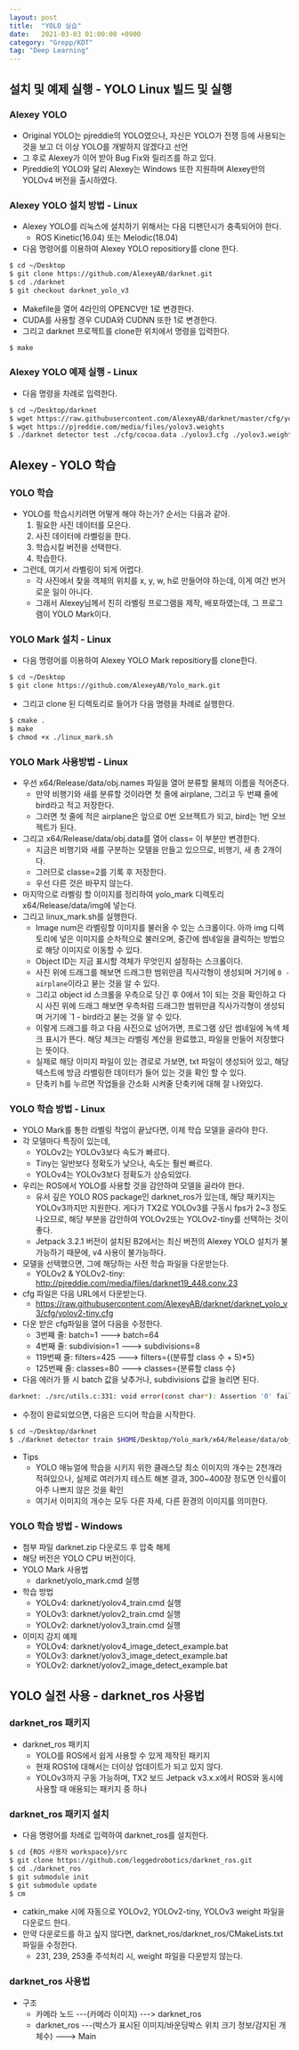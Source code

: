```yaml
---
layout: post
title:  "YOLO 실습"
date:   2021-03-03 01:00:00 +0900
category: "Grepp/KDT"
tag: "Deep Learning"
---
```


## 설치 및 예제 실행 - YOLO Linux 빌드 및 실행

### Alexey YOLO
- Original YOLO는 pjreddie의 YOLO였으나, 자신은 YOLO가 전쟁 등에 사용되는 것을 보고 더 이상 YOLO를 개발하지 않겠다고 선언
- 그 후로 Alexey가 이어 받아 Bug Fix와 릴리즈를 하고 있다.
- Pjreddie의 YOLO와 달리 Alexey는 Windows 또한 지원하며 Alexey만의 YOLOv4 버전을 출시하였다.


### Alexey YOLO 설치 방법 - Linux
- Alexey YOLO를 리눅스에 설치하기 위해서는 다음 디팬던시가 충족되어야 한다.
    - ROS Kinetic(16.04) 또는 Melodic(18.04)
- 다음 명령어를 이용하여 Alexey YOLO repositiory를 clone 한다.
```bash
$ cd ~/Desktop
$ git clone https://github.com/AlexeyAB/darknet.git
$ cd ./darknet
$ git checkout darknet_yolo_v3
```
- Makefile을 열어 4라인의 OPENCV만 1로 변경한다.
- CUDA를 사용할 경우 CUDA와 CUDNN 또한 1로 변경한다.
- 그리고 darknet 프로젝트를 clone한 위치에서 명령을 입력한다.
```bash
$ make
```


### Alexey YOLO 예제 실행 - Linux
- 다음 명령을 차례로 입력한다.
```bash
$ cd ~/Desktop/darknet
$ wget https://raw.githubusercontent.com/AlexeyAB/darknet/master/cfg/yolov3.cfg
$ wget https://pjreddie.com/media/files/yolov3.weights
$ ./darknet detector test ./cfg/cocoa.data ./yolov3.cfg ./yolov3.weights data/dog.jpg -i 0 -thresh 0.25
```


## Alexey - YOLO 학습

### YOLO 학습
- YOLO를 학습시키려면 어떻게 해야 하는가? 순서는 다음과 같아.
    1. 필요한 사진 데이터를 모은다.
    2. 사진 데이터에 라벨링을 한다.
    3. 학습시킬 버전을 선택한다.
    4. 학습한다.
- 그런데, 여기서 라벨링이 되게 어렵다.
    - 각 사진에서 찾을 객체의 위치를 x, y, w, h로 만들어야 하는데, 이게 여간 번거로운 일이 아니다.
    - 그래서 Alexey님께서 친히 라벨링 프로그램을 제작, 배포하였는데, 그 프로그램이 YOLO Mark이다.


### YOLO Mark 설치 - Linux
- 다음 명령어를 이용하여 Alexey YOLO Mark repositiory를 clone한다.
```bash
$ cd ~/Desktop
$ git clone https://github.com/AlexeyAB/Yolo_mark.git
```
- 그리고 clone 된 디렉토리로 들어가 다음 명령을 차례로 실행한다.
```bash
$ cmake .
$ make
$ chmod +x ./linux_mark.sh
```


### YOLO Mark 사용방법 - Linux
- 우선 x64/Release/data/obj.names 파일을 열어 분류할 물체의 이름을 적어준다.
    - 만약 비행기와 새를 분류할 것이라면 첫 줄에 airplane, 그리고 두 번쨰 줄에 bird라고 적고 저장한다.
    - 그러면 첫 줄에 적은 airplane은 앞으로 0번 오브젝트가 되고, bird는 1번 오브젝트가 된다.
- 그리고 x64/Release/data/obj.data를 열어 class= 이 부분만 변경한다.
    - 지금은 비행기와 새를 구분하는 모델을 만들고 있으므로, 비행기, 새 총 2개이다.
    - 그러므로 classe=2를 기록 후 저장한다.
    - 우선 다른 것은 바꾸지 않는다.
- 마지막으로 라벨링 할 이미지를 정리하여 yolo_mark 디렉토리 x64/Release/data/img에 넣는다.
- 그리고 linux_mark.sh를 실행한다.
    - Image num은 라벨링할 이미지를 불러올 수 있는 스크롤이다. 아까 img 디렉토리에 넣은 이미지를 순차적으로 불러오며, 중간에 썸네일을 클릭하는 방법으로 해당 이미지로 이동할 수 있다.
    - Object ID는 지금 표시할 객체가 무엇인지 설정하는 스크롤이다.
    - 사진 위에 드래그를 해보면 드래그한 범위만큼 직사각형이 생성되며 거기에 `0 - airplane`이라고 붇는 것을 알 수 있다.
    - 그리고 object id 스크롤을 우측으로 당긴 후 0에서 1이 되는 것을 확인하고 다시 사진 위에 드래그 해보면 우측처럼 드래그한 범위만큼 직사가각형이 생성되며 거기에 `1 - bird라고 붇는 것을 알 수 있다.
    - 이렇게 드래그를 하고 다음 사진으로 넘어가면, 프로그램 상단 썸네일에 녹색 체크 표시가 뜬다. 해당 체크는 라벨링 계산을 완료했고, 파일을 만들어 저장했다는 뜻이다.
    - 실제로 해당 이미지 파일이 있는 경로로 가보면, txt 파일이 생성되어 있고, 해당 텍스트에 방금 라벨링한 데이터가 들어 있는 것을 확인 할 수 있다.
    - 단축키 h를 누르면 작업들을 간소화 시켜줄 단축키에 대해 잘 나와있다.


### YOLO 학습 방법 - Linux
- YOLO Mark를 통한 라벨링 작업이 끝났다면, 이제 학습 모델을 골라야 한다.
- 각 모델마다 특징이 있는데,
    - YOLOv2는 YOLOv3보다 속도가 빠르다.
    - Tiny는 일반보다 정확도가 낮으나, 속도는 훨씬 빠르다.
    - YOLOv4는 YOLOv3보다 정확도가 상승되었다.
- 우리는 ROS에서 YOLO를 사용할 것을 감안하여 모델을 골라야 한다.
    - 유서 깊은 YOLO ROS package인 darknet_ros가 있는데, 해당 패키지는 YOLOv3까지만 지원한다. 게다가 TX2로 YOLOv3를 구동시 fps가 2~3 정도 나오므로, 해당 부분을 감안하여 YOLOv2또는 YOLOv2-tiny를 선택하는 것이 좋다.
    - Jetpack 3.2.1 버전이 설치된 B2에서는 최신 버전의 Alexey YOLO 설치가 불가능하기 때문에, v4 사용이 불가능하다.
- 모델을 선택했으면, 그에 해당하는 사전 학습 파일을 다운받는다.
    - YOLOv2 & YOLOv2-tiny: http://pjreddie.com/media/files/darknet19_448.conv.23
- cfg 파일은 다음 URL에서 다운받는다.
    - https://raw.githubusercontent.com/AlexeyAB/darknet/darknet_yolo_v3/cfg/yolov2-tiny.cfg
- 다운 받은 cfg파일을 열어 다음을 수정한다.
    - 3번째 줄: batch=1 ---> batch=64
    - 4번째 줄: subdivision=1 ---> subdivisions=8
    - 119번째 줄: filters=425 ---> filters={(분류할 class 수 + 5)*5}
    - 125번째 줄: classes=80 ---> classes={분류할 class 수}
- 다음 에러가 뜰 시 batch 값을 낮추거나, subdivisions 값을 늘리면 된다.
```bash
darknet: ./src/utils.c:331: void error(const char*): Assertion '0' failed.
```
- 수정이 완료되었으면, 다음은 드디어 학습을 시작한다.
```bash
$ cd ~/Desktop/darknet
$ ./darknet detector train $HOME/Desktop/Yolo_mark/x64/Release/data/obj.data cfg/yolov2-tiny.cfg darknet19_448.conv.23
```
- Tips
    - YOLO 매뉴얼에 학습을 시키지 위한 클래스당 최소 이미지의 개수는 2천개라 적혀있으나, 실제로 여러가지 테스트 해본 결과, 300~400장 정도면 인식률이 아주 나쁘지 않은 것을 확인
    - 여기서 이미지의 개수는 모두 다른 자세, 다른 환경의 이미지를 의미한다.


### YOLO 학습 방법 - Windows
- 첨부 파일 darknet.zip 다운로드 후 압축 해제
- 해당 버전은 YOLO CPU 버전이다.
- YOLO Mark 사용법
    - darknet/yolo_mark.cmd 실행
- 학습 방법
    - YOLOv4: darknet/yolov4_train.cmd 실행
    - YOLOv3: darknet/yolov2_train.cmd 실행
    - YOLOv2: darknet/yolov3_train.cmd 실행
- 이미지 감지 예제
    - YOLOv4: darknet/yolov4_image_detect_example.bat
    - YOLOv3: darknet/yolov3_image_detect_example.bat
    - YOLOv2: darknet/yolov2_image_detect_example.bat



## YOLO 실전 사용 - darknet_ros 사용법

### darknet_ros 패키지
- darknet_ros 패키지
    - YOLO를 ROS에서 쉽게 사용할 수 있게 제작된 패키지
    - 현재 ROS1에 대해서는 더이상 업데이트가 되고 있지 않다.
    - YOLOv3까지 구동 가능하며, TX2 보드 Jetpack v3.x.x에서 ROS와 동시에 사용할 때 애용되는 패키지 중 하나


### darknet_ros 패키지 설치
- 다음 명령어를 차례로 입력하여 darknet_ros를 설치한다.
```bash
$ cd {ROS 사용자 workspace}/src
$ git clone https://github.com/leggedrobotics/darknet_ros.git
$ cd ./darknet_ros
$ git submodule init
$ git submodule update
$ cm
```
- catkin_make 시에 자동으로 YOLOv2, YOLOv2-tiny, YOLOv3 weight 파일을 다운로드 한다.
- 만약 다운로드를 하고 싶지 않다면, darknet_ros/darknet_ros/CMakeLists.txt 파일을 수정한다.
    - 231, 239, 253줄 주석처리 시, weight 파일을 다운받지 않는다.


### darknet_ros 사용법
- 구조
    - 카메라 노드 ---(카메라 이미지) ---> darknet_ros
    - darknet_ros ---(박스가 표시된 이미지/바운딩박스 위치 크기 정보/감지된 개체수) ---> Main

